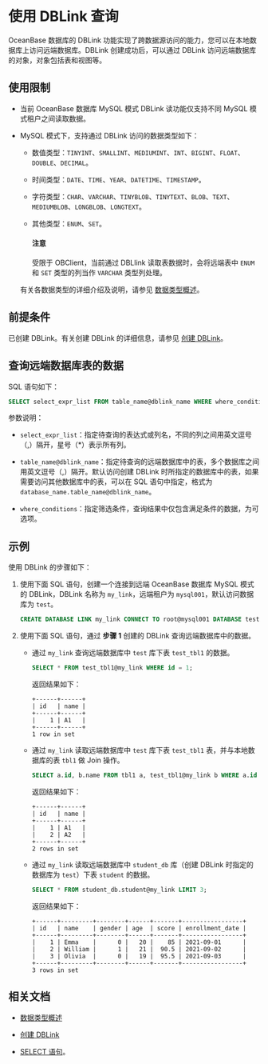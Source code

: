 # 使用 DBLink 查询

OceanBase 数据库的 DBLink 功能实现了跨数据源访问的能力，您可以在本地数据库上访问远端数据库。DBLink 创建成功后，可以通过 DBLink 访问远端数据库的对象，对象包括表和视图等。

## 使用限制

* 当前 OceanBase 数据库 MySQL 模式 DBLink 读功能仅支持不同 MySQL 模式租户之间读取数据。
* MySQL 模式下，支持通过 DBLink 访问的数据类型如下：

  * 数值类型：`TINYINT`、`SMALLINT`、`MEDIUMINT`、`INT`、`BIGINT`、`FLOAT`、`DOUBLE`、`DECIMAL`。
  * 时间类型：`DATE`、`TIME`、`YEAR`、`DATETIME`、`TIMESTAMP`。
  * 字符类型：`CHAR`、`VARCHAR`、`TINYBLOB`、`TINYTEXT`、`BLOB`、`TEXT`、`MEDIUMBLOB`、`LONGBLOB`、`LONGTEXT`。
  * 其他类型：`ENUM`、`SET`。

    <main id="notice" type='notice'>
    <h4>注意</h4>
    <p>受限于 OBClient，当前通过 DBLlink 读取表数据时，会将远端表中 <code>ENUM</code> 和 <code>SET</code> 类型的列当作 <code>VARCHAR</code> 类型列处理。</p>
    </main>

  有关各数据类型的详细介绍及说明，请参见 [数据类型概述](../../../7.reference/5.sql-reference/1.sql-syntax/2.common-tenant-of-mysql-mode/1.basic-elements-of-mysql-mode/1.data-type-of-mysql-mode/1.data-type-overview-of-mysql-mode.md)。

## 前提条件

已创建 DBLink。有关创建 DBLink 的详细信息，请参见 [创建 DBLink](../../../7.reference/3.database-object-management/1.manage-object-of-mysql-mode/9.manage-dblink-of-mysql-mode/1.create-a-dblink-of-mysql-mode.md)。

## 查询远端数据库表的数据

SQL 语句如下：

```sql
SELECT select_expr_list FROM table_name@dblink_name WHERE where_conditions;
```

参数说明：

* `select_expr_list`：指定待查询的表达式或列名，不同的列之间用英文逗号（,）隔开，星号（\*）表示所有列。

* `table_name@dblink_name`：指定待查询的远端数据库中的表，多个数据库之间用英文逗号（,）隔开。默认访问创建 DBLink 时所指定的数据库中的表，如果需要访问其他数据库中的表，可以在 SQL 语句中指定，格式为 `database_name.table_name@dblink_name`。

* `where_conditions`：指定筛选条件，查询结果中仅包含满足条件的数据，为可选项。

## 示例

使用 DBLink 的步骤如下：

1. 使用下面 SQL 语句，创建一个连接到远端 OceanBase 数据库 MySQL 模式的 DBLink，DBLink 名称为 `my_link`，远端租户为 `mysql001`，默认访问数据库为 `test`。

    ```sql
    CREATE DATABASE LINK my_link CONNECT TO root@mysql001 DATABASE test IDENTIFIED BY '_Oce2nB2se_' HOST '11.124.9.55:2881';
    ```

2. 使用下面 SQL 语句，通过 **步骤 1** 创建的 DBLink 查询远端数据库中的数据。

   * 通过 `my_link` 查询远端数据库中 `test` 库下表 `test_tbl1` 的数据。

     ```sql
     SELECT * FROM test_tbl1@my_link WHERE id = 1;
     ```

     返回结果如下：

     ```shell
     +------+------+
     | id   | name |
     +------+------+
     |    1 | A1   |
     +------+------+
     1 row in set
     ```

   * 通过 `my_link` 读取远端数据库中 `test` 库下表 `test_tbl1` 表，并与本地数据库的表 `tbl1` 做 Join 操作。

     ```sql
     SELECT a.id, b.name FROM tbl1 a, test_tbl1@my_link b WHERE a.id = b.id;
     ```

     返回结果如下：

     ```shell
     +------+------+
     | id   | name |
     +------+------+
     |    1 | A1   |
     |    2 | A2   |
     +------+------+
     2 rows in set
     ```

   * 通过 `my_link` 读取远端数据库中 `student_db` 库（创建 DBLink 时指定的数据库为 `test`）下表 `student` 的数据。

     ```sql
     SELECT * FROM student_db.student@my_link LIMIT 3;
     ```

     返回结果如下：

     ```shell
     +------+---------+--------+------+-------+-----------------+
     | id   | name    | gender | age  | score | enrollment_date |
     +------+---------+--------+------+-------+-----------------+
     |    1 | Emma    |      0 |   20 |    85 | 2021-09-01      |
     |    2 | William |      1 |   21 |  90.5 | 2021-09-02      |
     |    3 | Olivia  |      0 |   19 |  95.5 | 2021-09-03      |
     +------+---------+--------+------+-------+-----------------+
     3 rows in set
     ```

## 相关文档

* [数据类型概述](../../../7.reference/5.sql-reference/1.sql-syntax/2.common-tenant-of-mysql-mode/1.basic-elements-of-mysql-mode/1.data-type-of-mysql-mode/1.data-type-overview-of-mysql-mode.md)

* [创建 DBLink](../../../7.reference/3.database-object-management/1.manage-object-of-mysql-mode/9.manage-dblink-of-mysql-mode/1.create-a-dblink-of-mysql-mode.md)

* [SELECT 语句](../../../7.reference/5.sql-reference/1.sql-syntax/2.common-tenant-of-mysql-mode/6.sql-statement-of-mysql-mode/81.select-of-mysql-mode/1.select-of-mysql-mode.md)。
